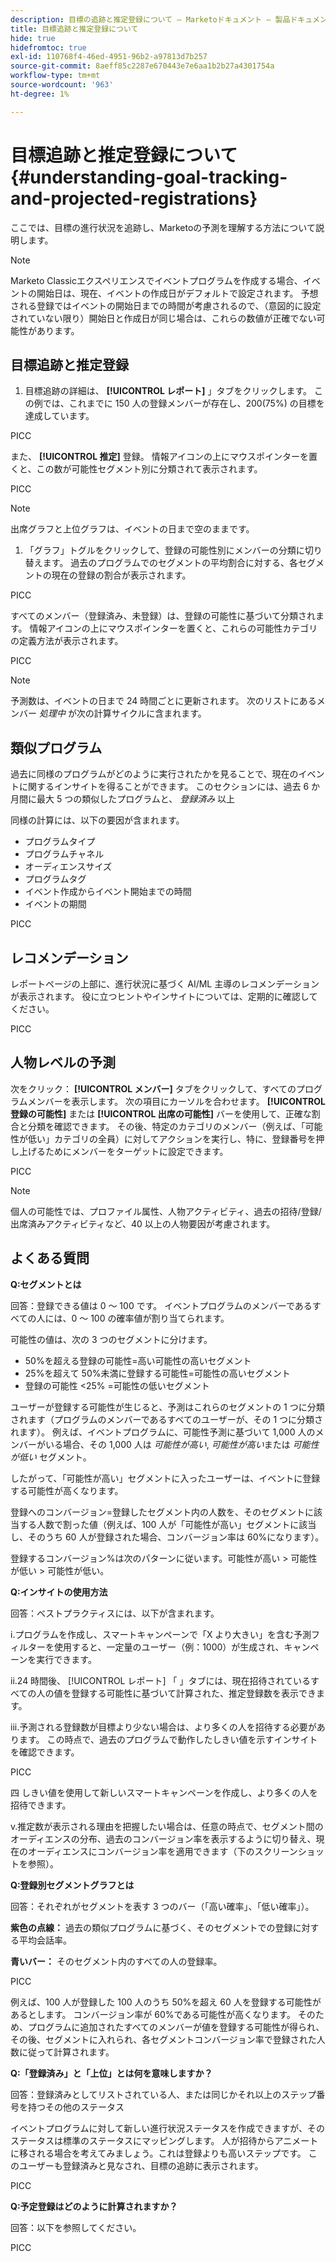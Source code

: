 ```yaml
---
description: 目標の追跡と推定登録について — Marketoドキュメント — 製品ドキュメント
title: 目標追跡と推定登録について
hide: true
hidefromtoc: true
exl-id: 110768f4-46ed-4951-96b2-a97813d7b257
source-git-commit: 8aeff85c2287e670443e7e6aa1b2b27a4301754a
workflow-type: tm+mt
source-wordcount: '963'
ht-degree: 1%

---
```


# 目標追跡と推定登録について {#understanding-goal-tracking-and-projected-registrations}

ここでは、目標の進行状況を追跡し、Marketoの予測を理解する方法について説明します。

>[!NOTE]
>
>Marketo Classicエクスペリエンスでイベントプログラムを作成する場合、イベントの開始日は、現在、イベントの作成日がデフォルトで設定されます。 予想される登録ではイベントの開始日までの時間が考慮されるので、（意図的に設定されていない限り）開始日と作成日が同じ場合は、これらの数値が正確でない可能性があります。

## 目標追跡と推定登録

1. 目標追跡の詳細は、 **[!UICONTROL レポート]** 」タブをクリックします。 この例では、これまでに 150 人の登録メンバーが存在し、200(75%) の目標を達成しています。

PICC

また、 **[!UICONTROL 推定]** 登録。 情報アイコンの上にマウスポインターを置くと、この数が可能性セグメント別に分類されて表示されます。

PICC

>[!NOTE]
>
>出席グラフと上位グラフは、イベントの日まで空のままです。

1. 「グラフ」トグルをクリックして、登録の可能性別にメンバーの分類に切り替えます。 過去のプログラムでのセグメントの平均割合に対する、各セグメントの現在の登録の割合が表示されます。

PICC

すべてのメンバー（登録済み、未登録）は、登録の可能性に基づいて分類されます。 情報アイコンの上にマウスポインターを置くと、これらの可能性カテゴリの定義方法が表示されます。

PICC

>[!NOTE]
>
>予測数は、イベントの日まで 24 時間ごとに更新されます。 次のリストにあるメンバー _処理中_ が次の計算サイクルに含まれます。

## 類似プログラム

過去に同様のプログラムがどのように実行されたかを見ることで、現在のイベントに関するインサイトを得ることができます。 このセクションには、過去 6 か月間に最大 5 つの類似したプログラムと、 _登録済み_ 以上

同様の計算には、以下の要因が含まれます。

* プログラムタイプ
* プログラムチャネル
* オーディエンスサイズ
* プログラムタグ
* イベント作成からイベント開始までの時間
* イベントの期間

PICC

## レコメンデーション

レポートページの上部に、進行状況に基づく AI/ML 主導のレコメンデーションが表示されます。 役に立つヒントやインサイトについては、定期的に確認してください。

PICC

## 人物レベルの予測

次をクリック： **[!UICONTROL メンバー]** タブをクリックして、すべてのプログラムメンバーを表示します。 次の項目にカーソルを合わせます。 **[!UICONTROL 登録の可能性]** または **[!UICONTROL 出席の可能性]** バーを使用して、正確な割合と分類を確認できます。 その後、特定のカテゴリのメンバー（例えば、「可能性が低い」カテゴリの全員）に対してアクションを実行し、特に、登録番号を押し上げるためにメンバーをターゲットに設定できます。

PICC

>[!NOTE]
>
>個人の可能性では、プロファイル属性、人物アクティビティ、過去の招待/登録/出席済みアクティビティなど、40 以上の人物要因が考慮されます。

## よくある質問

**Q:セグメントとは**

回答：登録できる値は 0 ～ 100 です。 イベントプログラムのメンバーであるすべての人には、0 ～ 100 の確率値が割り当てられます。

可能性の値は、次の 3 つのセグメントに分けます。

* 50%を超える登録の可能性=高い可能性の高いセグメント
* 25%を超えて 50%未満に登録する可能性=可能性の高いセグメント
* 登録の可能性 &lt;25% =可能性の低いセグメント

ユーザーが登録する可能性が生じると、予測はこれらのセグメントの 1 つに分類されます（プログラムのメンバーであるすべてのユーザーが、その 1 つに分類されます）。 例えば、イベントプログラムに、可能性予測に基づいて 1,000 人のメンバーがいる場合、その 1,000 人は _可能性が高い_, _可能性が高い_&#x200B;または _可能性が低い_ セグメント。

したがって、「可能性が高い」セグメントに入ったユーザーは、イベントに登録する可能性が高くなります。

登録へのコンバージョン=登録したセグメント内の人数を、そのセグメントに該当する人数で割った値（例えば、100 人が「可能性が高い」セグメントに該当し、そのうち 60 人が登録された場合、コンバージョン率は 60%になります）。

登録するコンバージョン%は次のパターンに従います。可能性が高い > 可能性が低い > 可能性が低い。

**Q:インサイトの使用方法**

回答：ベストプラクティスには、以下が含まれます。

i.プログラムを作成し、スマートキャンペーンで「X より大きい」を含む予測フィルターを使用すると、一定量のユーザー（例：1000）が生成され、キャンペーンを実行できます。

ii.24 時間後、 [!UICONTROL レポート] 「 」タブには、現在招待されているすべての人の値を登録する可能性に基づいて計算された、推定登録数を表示できます。

iii.予測される登録数が目標より少ない場合は、より多くの人を招待する必要があります。 この時点で、過去のプログラムで動作したしきい値を示すインサイトを確認できます。

PICC

四 しきい値を使用して新しいスマートキャンペーンを作成し、より多くの人を招待できます。

v.推定数が表示される理由を把握したい場合は、任意の時点で、セグメント間のオーディエンスの分布、過去のコンバージョン率を表示するように切り替え、現在のオーディエンスにコンバージョン率を適用できます（下のスクリーンショットを参照）。

**Q:登録別セグメントグラフとは**

回答：それぞれがセグメントを表す 3 つのバー（「高い確率」、「低い確率」）。

**紫色の点線：** 過去の類似プログラムに基づく、そのセグメントでの登録に対する平均会話率。

**青いバー：** そのセグメント内のすべての人の登録率。

PICC

例えば、100 人が登録した 100 人のうち 50%を超え 60 人を登録する可能性があるとします。 コンバージョン率が 60%である可能性が高くなります。 そのため、プログラムに追加されたすべてのメンバーが値を登録する可能性が得られ、その後、セグメントに入れられ、各セグメントコンバージョン率で登録された人数に従って計算されます。

**Q:「登録済み」と「上位」とは何を意味しますか？**

回答：登録済みとしてリストされている人、または同じかそれ以上のステップ番号を持つその他のステータス

イベントプログラムに対して新しい進行状況ステータスを作成できますが、そのステータスは標準のステータスにマッピングします。 人が招待からアニメートに移される場合を考えてみましょう。これは登録よりも高いステップです。 このユーザーも登録済みと見なされ、目標の追跡に表示されます。

PICC

**Q:予定登録はどのように計算されますか？**

回答：以下を参照してください。

PICC
